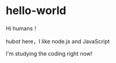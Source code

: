 # hello-world

Hi humans！

hubot here，I like node.js and JavaScript

I'm studying the coding right now!
